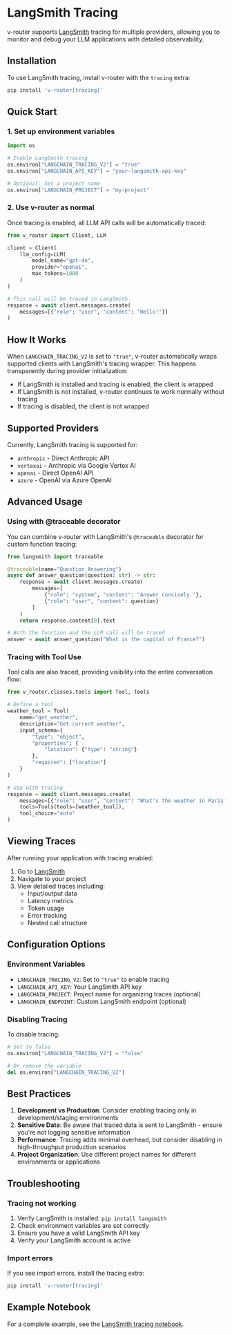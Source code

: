 # LangSmith Tracing

v-router supports [LangSmith](https://smith.langchain.com/) tracing for multiple providers, allowing you to monitor and debug your LLM applications with detailed observability.

## Installation

To use LangSmith tracing, install v-router with the `tracing` extra:

```bash
pip install 'v-router[tracing]'
```

## Quick Start

### 1. Set up environment variables

```python
import os

# Enable LangSmith tracing
os.environ["LANGCHAIN_TRACING_V2"] = "true"
os.environ["LANGCHAIN_API_KEY"] = "your-langsmith-api-key"

# Optional: Set a project name
os.environ["LANGCHAIN_PROJECT"] = "my-project"
```

### 2. Use v-router as normal

Once tracing is enabled, all LLM API calls will be automatically traced:

```python
from v_router import Client, LLM

client = Client(
    llm_config=LLM(
        model_name="gpt-4o",
        provider="openai",
        max_tokens=1000
    )
)

# This call will be traced in LangSmith
response = await client.messages.create(
    messages=[{"role": "user", "content": "Hello!"}]
)
```

## How It Works

When `LANGCHAIN_TRACING_V2` is set to `"true"`, v-router automatically wraps supported clients with LangSmith's tracing wrapper. This happens transparently during provider initialization:

- If LangSmith is installed and tracing is enabled, the client is wrapped
- If LangSmith is not installed, v-router continues to work normally without tracing
- If tracing is disabled, the client is not wrapped

## Supported Providers

Currently, LangSmith tracing is supported for:

- `anthropic` - Direct Anthropic API
- `vertexai` - Anthropic via Google Vertex AI
- `openai` - Direct OpenAI API
- `azure` - OpenAI via Azure OpenAI

## Advanced Usage

### Using with @traceable decorator

You can combine v-router with LangSmith's `@traceable` decorator for custom function tracing:

```python
from langsmith import traceable

@traceable(name="Question Answering")
async def answer_question(question: str) -> str:
    response = await client.messages.create(
        messages=[
            {"role": "system", "content": "Answer concisely."},
            {"role": "user", "content": question}
        ]
    )
    return response.content[0].text

# Both the function and the LLM call will be traced
answer = await answer_question("What is the capital of France?")
```

### Tracing with Tool Use

Tool calls are also traced, providing visibility into the entire conversation flow:

```python
from v_router.classes.tools import Tool, Tools

# Define a tool
weather_tool = Tool(
    name="get_weather",
    description="Get current weather",
    input_schema={
        "type": "object",
        "properties": {
            "location": {"type": "string"}
        },
        "required": ["location"]
    }
)

# Use with tracing
response = await client.messages.create(
    messages=[{"role": "user", "content": "What's the weather in Paris?"}],
    tools=Tools(tools=[weather_tool]),
    tool_choice="auto"
)
```

## Viewing Traces

After running your application with tracing enabled:

1. Go to [LangSmith](https://smith.langchain.com/)
2. Navigate to your project
3. View detailed traces including:
   - Input/output data
   - Latency metrics  
   - Token usage
   - Error tracking
   - Nested call structure

## Configuration Options

### Environment Variables

- `LANGCHAIN_TRACING_V2`: Set to `"true"` to enable tracing
- `LANGCHAIN_API_KEY`: Your LangSmith API key
- `LANGCHAIN_PROJECT`: Project name for organizing traces (optional)
- `LANGCHAIN_ENDPOINT`: Custom LangSmith endpoint (optional)

### Disabling Tracing

To disable tracing:

```python
# Set to false
os.environ["LANGCHAIN_TRACING_V2"] = "false"

# Or remove the variable
del os.environ["LANGCHAIN_TRACING_V2"]
```

## Best Practices

1. **Development vs Production**: Consider enabling tracing only in development/staging environments
2. **Sensitive Data**: Be aware that traced data is sent to LangSmith - ensure you're not logging sensitive information
3. **Performance**: Tracing adds minimal overhead, but consider disabling in high-throughput production scenarios
4. **Project Organization**: Use different project names for different environments or applications

## Troubleshooting

### Tracing not working

1. Verify LangSmith is installed: `pip install langsmith`
2. Check environment variables are set correctly
3. Ensure you have a valid LangSmith API key
4. Verify your LangSmith account is active

### Import errors

If you see import errors, install the tracing extra:

```bash
pip install 'v-router[tracing]'
```

## Example Notebook

For a complete example, see the [LangSmith tracing notebook](https://github.com/your-repo/v-router/blob/main/examples/langsmith_tracing.ipynb).